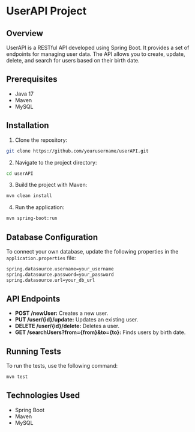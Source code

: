 # UserAPI Project

## Overview

UserAPI is a RESTful API developed using Spring Boot. It provides a set of endpoints for managing user data. The API allows you to create, update, delete, and search for users based on their birth date.

## Prerequisites

- Java 17
- Maven
- MySQL

## Installation

1. Clone the repository:
```bash
git clone https://github.com/yourusername/userAPI.git
```
2. Navigate to the project directory:
```bash
cd userAPI
```
3. Build the project with Maven:
```bash
mvn clean install
```
4. Run the application:
```bash
mvn spring-boot:run
```

## Database Configuration

To connect your own database, update the following properties in the `application.properties` file:
```bash
spring.datasource.username=your_username
spring.datasource.password=your_password
spring.datasource.url=your_db_url
```
## API Endpoints
- **POST /newUser:** Creates a new user.
- **PUT /user/{id}/update:** Updates an existing user.
- **DELETE /user/{id}/delete:** Deletes a user.
- **GET /searchUsers?from={from}&to={to}:** Finds users by birth date.

## Running Tests
To run the tests, use the following command:
```bash
mvn test
```
## Technologies Used
- Spring Boot
- Maven
- MySQL